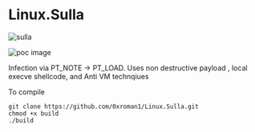 # Linux.Sulla

![sulla](https://www.historiarex.com/uploads/files/1434773662.jpg)

![poc image](https://i.imgur.com/cm5D1ot.png)

Infection via PT_NOTE -> PT_LOAD. Uses non destructive payload , local execve shellcode, and Anti VM technqiues

To compile
```
git clone https://github.com/0xroman1/Linux.Sulla.git
chmod +x build
./build
```
